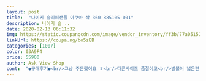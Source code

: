 ```yaml
---
layout: post 
title:  "나이키 슬리퍼샌들 아쿠아 삭 360 885105-001" 
description: 나이키 슬 ..
date: 2020-02-13 06:11:32 
img: https://static.coupangcdn.com/image/vendor_inventory/ff3b/77a05152f17fae0da3551b8078b74b08535255ff390cd110b67083922eec.jpg 
linkUrl: https://coupa.ng/bo5zEB 
categories: [1007] 
color: 03A9F4 
price: 55900 
author: Ask View Shop 
cont:  "●구매후기●<br/>그냥 주문했어요 ㅎ<br/>다른사이즈 품절이고<br/>발볼이 넓은편이 아니라 딱 맞네요 ㅎㅎ<br/>사이즈 고민 엄청하다가<br/>아주 좋아요<br/>여름에 예쁘게 신겠습니당 ㅎ<br/>운동화 275<br/> -280신어서<br/>좋아요 쵝오<br/>코로나때문에 여행이 취소되긴했지만 ㅠㅠ<br/>후기에 딱 맞게 신어도 된다길래<br/>" 
---
```

